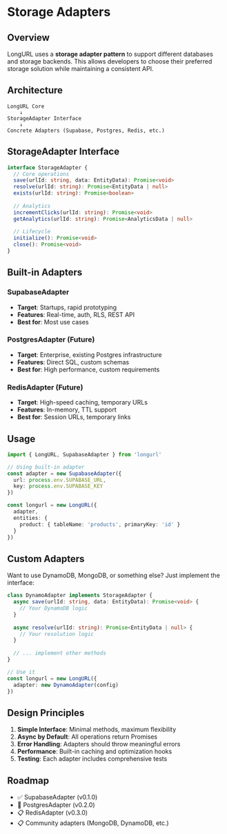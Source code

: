 # Storage Adapters

## Overview

LongURL uses a **storage adapter pattern** to support different databases and storage backends. This allows developers to choose their preferred storage solution while maintaining a consistent API.

## Architecture

```
LongURL Core
    ↓
StorageAdapter Interface
    ↓
Concrete Adapters (Supabase, Postgres, Redis, etc.)
```

## StorageAdapter Interface

```typescript
interface StorageAdapter {
  // Core operations
  save(urlId: string, data: EntityData): Promise<void>
  resolve(urlId: string): Promise<EntityData | null>
  exists(urlId: string): Promise<boolean>
  
  // Analytics
  incrementClicks(urlId: string): Promise<void>
  getAnalytics(urlId: string): Promise<AnalyticsData | null>
  
  // Lifecycle
  initialize(): Promise<void>
  close(): Promise<void>
}
```

## Built-in Adapters

### SupabaseAdapter
- **Target**: Startups, rapid prototyping
- **Features**: Real-time, auth, RLS, REST API
- **Best for**: Most use cases

### PostgresAdapter (Future)
- **Target**: Enterprise, existing Postgres infrastructure
- **Features**: Direct SQL, custom schemas
- **Best for**: High performance, custom requirements

### RedisAdapter (Future)
- **Target**: High-speed caching, temporary URLs
- **Features**: In-memory, TTL support
- **Best for**: Session URLs, temporary links

## Usage

```typescript
import { LongURL, SupabaseAdapter } from 'longurl'

// Using built-in adapter
const adapter = new SupabaseAdapter({
  url: process.env.SUPABASE_URL,
  key: process.env.SUPABASE_KEY
})

const longurl = new LongURL({
  adapter,
  entities: {
    product: { tableName: 'products', primaryKey: 'id' }
  }
})
```

## Custom Adapters

Want to use DynamoDB, MongoDB, or something else? Just implement the interface:

```typescript
class DynamoAdapter implements StorageAdapter {
  async save(urlId: string, data: EntityData): Promise<void> {
    // Your DynamoDB logic
  }
  
  async resolve(urlId: string): Promise<EntityData | null> {
    // Your resolution logic
  }
  
  // ... implement other methods
}

// Use it
const longurl = new LongURL({
  adapter: new DynamoAdapter(config)
})
```

## Design Principles

1. **Simple Interface**: Minimal methods, maximum flexibility
2. **Async by Default**: All operations return Promises
3. **Error Handling**: Adapters should throw meaningful errors
4. **Performance**: Built-in caching and optimization hooks
5. **Testing**: Each adapter includes comprehensive tests

## Roadmap

- ✅ SupabaseAdapter (v0.1.0)
- 🔄 PostgresAdapter (v0.2.0)
- 📋 RedisAdapter (v0.3.0)
- 📋 Community adapters (MongoDB, DynamoDB, etc.)
